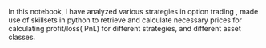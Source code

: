 In this notebook, I have analyzed various strategies in option trading , made use of skillsets in python to retrieve and calculate necessary prices for calculating profit/loss( PnL)  for different strategies, and different asset classes.
